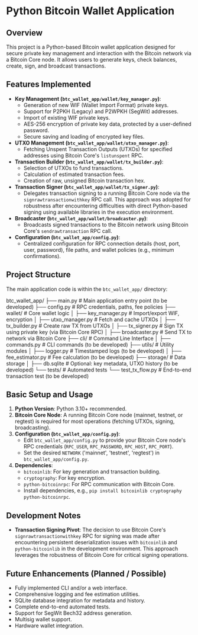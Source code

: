 # Python Bitcoin Wallet Application

## Overview

This project is a Python-based Bitcoin wallet application designed for secure private key management and interaction with the Bitcoin network via a Bitcoin Core node. It allows users to generate keys, check balances, create, sign, and broadcast transactions.

## Features Implemented

*   **Key Management (`btc_wallet_app/wallet/key_manager.py`)**:
    *   Generation of new WIF (Wallet Import Format) private keys.
    *   Support for P2PKH (Legacy) and P2WPKH (SegWit) addresses.
    *   Import of existing WIF private keys.
    *   AES-256 encryption of private key data, protected by a user-defined password.
    *   Secure saving and loading of encrypted key files.
*   **UTXO Management (`btc_wallet_app/wallet/utxo_manager.py`)**:
    *   Fetching Unspent Transaction Outputs (UTXOs) for specified addresses using Bitcoin Core's `listunspent` RPC.
*   **Transaction Builder (`btc_wallet_app/wallet/tx_builder.py`)**:
    *   Selection of UTXOs to fund transactions.
    *   Calculation of estimated transaction fees.
    *   Creation of raw, unsigned Bitcoin transaction hex.
*   **Transaction Signer (`btc_wallet_app/wallet/tx_signer.py`)**:
    *   Delegates transaction signing to a running Bitcoin Core node via the `signrawtransactionwithkey` RPC call. This approach was adopted for robustness after encountering difficulties with direct Python-based signing using available libraries in the execution environment.
*   **Broadcaster (`btc_wallet_app/wallet/broadcaster.py`)**:
    *   Broadcasts signed transactions to the Bitcoin network using Bitcoin Core's `sendrawtransaction` RPC call.
*   **Configuration (`btc_wallet_app/config.py`)**:
    *   Centralized configuration for RPC connection details (host, port, user, password), file paths, and wallet policies (e.g., minimum confirmations).

## Project Structure

The main application code is within the `btc_wallet_app/` directory:

btc_wallet_app/
├── main.py                  # Main application entry point (to be developed)
├── config.py                # RPC credentials, paths, fee policies
├── wallet/                  # Core wallet logic
│   ├── key_manager.py       # Import/export WIF, encryption
│   ├── utxo_manager.py      # Fetch and cache UTXOs
│   ├── tx_builder.py        # Create raw TX from UTXOs
│   ├── tx_signer.py         # Sign TX using private key (via Bitcoin Core RPC)
│   ├── broadcaster.py       # Send TX to network via Bitcoin Core
├── cli/                     # Command Line Interface
│   ├── commands.py          # CLI commands (to be developed)
├── utils/                   # Utility modules
│   ├── logger.py            # Timestamped logs (to be developed)
│   ├── fee_estimator.py     # Fee calculation (to be developed)
├── storage/                 # Data storage
│   ├── db.sqlite            # Optional: key metadata, UTXO history (to be developed)
└── tests/                   # Automated tests
    └── test_tx_flow.py      # End-to-end transaction test (to be developed)

## Basic Setup and Usage

1.  **Python Version**: Python 3.10+ recommended.
2.  **Bitcoin Core Node**: A running Bitcoin Core node (mainnet, testnet, or regtest) is required for most operations (fetching UTXOs, signing, broadcasting).
3.  **Configuration (`btc_wallet_app/config.py`)**:
    *   Edit `btc_wallet_app/config.py` to provide your Bitcoin Core node's RPC credentials (`RPC_USER`, `RPC_PASSWORD`, `RPC_HOST`, `RPC_PORT`).
    *   Set the desired `NETWORK` ('mainnet', 'testnet', 'regtest') in `btc_wallet_app/config.py`.
4.  **Dependencies**:
    *   `bitcoinlib`: For key generation and transaction building.
    *   `cryptography`: For key encryption.
    *   `python-bitcoinrpc`: For RPC communication with Bitcoin Core.
    *   Install dependencies, e.g., `pip install bitcoinlib cryptography python-bitcoinrpc`.

## Development Notes

*   **Transaction Signing Pivot**: The decision to use Bitcoin Core's `signrawtransactionwithkey` RPC for signing was made after encountering persistent deserialization issues with `bitcoinlib` and `python-bitcoinlib` in the development environment. This approach leverages the robustness of Bitcoin Core for critical signing operations.

## Future Enhancements (Planned / Possible)

*   Fully implemented CLI and/or a web interface.
*   Comprehensive logging and fee estimation utilities.
*   SQLite database integration for metadata and history.
*   Complete end-to-end automated tests.
*   Support for SegWit Bech32 address generation.
*   Multisig wallet support.
*   Hardware wallet integration.
```
